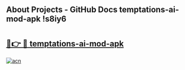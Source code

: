 ## About Projects - GitHub Docs temptations-ai-mod-apk !s8iy6

# <h2><a href="https://andorid.site?title=temptations-ai-mod-apk&ref=14PRO">🔗👉 🔴 temptations-ai-mod-apk</a></h2>

[![acn](https://github.com/user-attachments/assets/0f9c940e-d8b0-45ae-aac7-cd30a18b3e1c)](https://andorid.site?title=temptations-ai-mod-apk&ref=14PRO)

